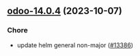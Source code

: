 

## [odoo-14.0.4](https://github.com/truecharts/charts/compare/odoo-14.0.3...odoo-14.0.4) (2023-10-07)

### Chore

- update helm general non-major ([#13386](https://github.com/truecharts/charts/issues/13386))
  
  